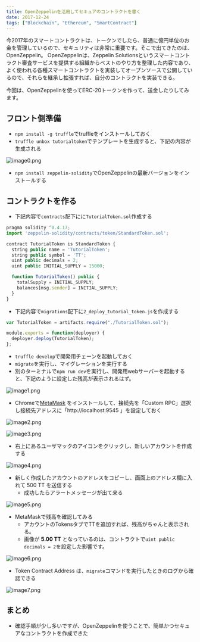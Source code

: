 ```yaml
---
title: OpenZeppelinを活用してセキュアのコントラクトを書く
date: 2017-12-24
tags: ["Blockchain", "Ethereum", "SmartContract"]
---
```


今2017年のスマートコントラクトは、トークンでしたら、普通に億円単位のお金を管理しているので、セキュリティは非常に重要です。そこで出てきたのは、OpenZeppelin。
OpenZeppelinは、Zeppelin Solutionsというスマートコントラクト審査サービスを提供する組織からベストのやり方を整理した内容であり、よく使われる各種スマートコントラクトを実装してオープンソースで公開しているので、それらを継承し拡張すれば、自分のコントラクトを実装できる。

今回は、OpenZeppelinを使ってERC-20トークンを作って、送金したりしてみます。



<!--truncate-->

## フロント側準備
- `npm install -g truffle`でtruffleをインストールしておく
- `truffle unbox tutorialtoken`でテンプレートを生成すると、下記の内容が生成される

![image0.png](image0.png)


- `npm install zeppelin-solidity`でOpenZeppelinの最新バージョンをインストールする

## コントラクトを作る
- 下記内容で`contracts`配下にに`TutorialToken.sol`作成する

```javascript
pragma solidity ^0.4.17;
import 'zeppelin-solidity/contracts/token/StandardToken.sol';

contract TutorialToken is StandardToken {
  string public name = 'TutorialToken';
  string public symbol = 'TT';
  uint public decimals = 2;
  uint public INITIAL_SUPPLY = 15000;

  function TutorialToken() public {
    totalSupply = INITIAL_SUPPLY;
    balances[msg.sender] = INITIAL_SUPPLY;
  }
}
```

- 下記内容で`migrations`配下に`2_deploy_tutorial_token.js`を作成する

```javascript
var TutorialToken = artifacts.require("./TutorialToken.sol");

module.exports = function(deployer) {
  deployer.deploy(TutorialToken);
};
```

- `truffle develop`で開発用チェーンを起動しておく
- `migrate`を実行し、マイグレーションを実行する
- 別のターミナルで`npm run dev`を実行し、開発用webサーバーを起動すると、下記のように設定した残高が表示されるはず。

![image1.png](image1.png)

- Chromeで[MetaMask]( https://chrome.google.com/webstore/detail/metamask/nkbihfbeogaeaoehlefnkodbefgpgknn) をインストールして、接続先を「Custom RPC」選択し接続先アドレスに「http://localhost:9545 」を設定しておく

![image2.png](image2.png)

![image3.png](image3.png)

- 右上にあるユーザマックのアイコンをクリックし、新しいアカウントを作成する

![image4.png](image4.png)

- 新しく作成したアカウントのアドレスをコピーし、画面上のアドレス欄に入れて 500 TT を送信する
    - 成功したらアラートメッセージが出て来る

![image5.png](image5.png)

- MetaMaskで残高を確認してみる
    - アカウントのTokensタブでTTを追加すれば、残高がちゃんと表示される。
    - 画像が **5.00 TT** となっているのは、コントラクトで`uint public decimals = 2`を設定した影響です。

![image6.png](image6.png)



- Token Contract Address は、`migrate`コマンドを実行したときのログから確認できる

![image7.png](image7.png)

## まとめ
- 確認手順が少し多いですが、OpenZeppelinを使うことで、簡単かつセキュアなコントラクトを作成できた
